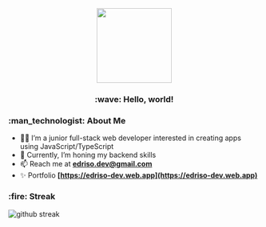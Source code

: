 <div align="center">
  <img src="https://camo.githubusercontent.com/62da68eb62b1e5f175f7d1f0191dd89a653d7908feb22d37d4a0ab07365d6791/68747470733a2f2f6d656469612e67697068792e636f6d2f6d656469612f4d3967624264396e6244724f5475314d71782f67697068792e676966" height="150" />
</div>

<h3 align="center">:wave: Hello, world!</h3>

###

<h3 align="left">:man_technologist: About Me</h3>

- 🐱‍💻 I’m a junior full-stack web developer interested in creating apps using JavaScript/TypeScript
- 🌱 Currently, I’m honing my backend skills
- 📫 Reach me at **edriso.dev@gmail.com**
- ✨ Portfolio **[https://edriso-dev.web.app](https://edriso-dev.web.app)**

###

<h3 align="left">:fire: Streak</h3>

<div align="left">
  <img src="https://github-readme-streak-stats.herokuapp.com/?user=edriso" alt="github streak" />
</div>
